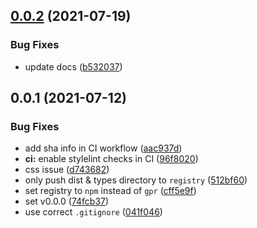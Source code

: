 ## [0.0.2](https://github.com/vinayakkulkarni/v-skeletor/compare/v0.0.1...v0.0.2) (2021-07-19)


### Bug Fixes

* update docs ([b532037](https://github.com/vinayakkulkarni/v-skeletor/commit/b532037ff7231a5a5b3d0f9e92166cf8cedb623c))



## 0.0.1 (2021-07-12)


### Bug Fixes

* add sha info in CI workflow ([aac937d](https://github.com/vinayakkulkarni/v-skeletor/commit/aac937db105965df70ce1dcbaf35eaa00759ebf4))
* **ci:** enable stylelint checks in CI ([96f8020](https://github.com/vinayakkulkarni/v-skeletor/commit/96f8020bd5d7ec7de581b7080031db42b512ef42))
* css issue ([d743682](https://github.com/vinayakkulkarni/v-skeletor/commit/d74368243270989ac4ff74e01f005d5373005ce0))
* only push dist & types directory to `registry` ([512bf60](https://github.com/vinayakkulkarni/v-skeletor/commit/512bf6016be76749f31624d94e44fc42deb302b7))
* set registry to `npm` instead of `gpr` ([cff5e9f](https://github.com/vinayakkulkarni/v-skeletor/commit/cff5e9fdbeb0cb56d5b277536b9bf546b403bc50))
* set v0.0.0 ([74fcb37](https://github.com/vinayakkulkarni/v-skeletor/commit/74fcb373013dad4895061f7ed64240ae3cba9e3d))
* use correct `.gitignore` ([041f046](https://github.com/vinayakkulkarni/v-skeletor/commit/041f04614b191a7083f480c889c01c73e000e411))



